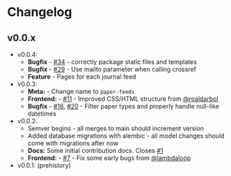 # Changelog

## v0.0.x

- v0.0.4:
  - **Bugfix** - [#34](https://github.com/sneakers-the-rat/paper-feeds/issues/34) - correctly package static files and templates
  - **Bugfix** - [#29](https://github.com/sneakers-the-rat/paper-feeds/issues/29) - Use mailto parameter when calling crossref
  - **Feature** - Pages for each journal feed
- v0.0.3:
  - **Meta:** - Change name to `paper-feeds`
  - **Frontend:** - [#11](https://github.com/sneakers-the-rat/journal-rss/pull/11) - Improved CSS/HTML structure from [@roaldarbol](https://github.com/roaldarbol) 
  - **Bugfix** - [#16](https://github.com/sneakers-the-rat/journal-rss/issues/16), [#20](https://github.com/sneakers-the-rat/journal-rss/pull/20) - Filter paper types and properly handle null-like datetimes
- v0.0.2:
  - Semver begins - all merges to main should increment version
  - Added database migrations with alembic - all model changes should come with migrations after now
  - **Docs:** Some initial contribution docs. Closes [#1](https://github.com/sneakers-the-rat/paper-feeds/pull/1)
  - **Frontend:** - [#7](https://github.com/sneakers-the-rat/journal-rss/pull/7) - Fix some early bugs from [@lambdaloop](https://github.com/lambdaloop) 
- v0.0.1: (prehistory)